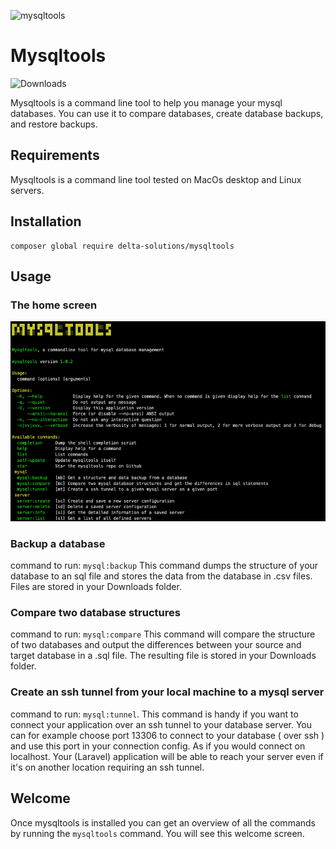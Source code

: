 ![mysqltools](https://banners.beyondco.de/mysqltools.png?theme=light&packageManager=composer+require&packageName=delta-solutions%2Fmysqltools&pattern=architect&style=style_1&description=Mysqltools+is+a+command+line+tool+to+compare+database+structures+and+backup+and+restore+them&md=1&showWatermark=0&fontSize=100px&images=database)
# Mysqltools


![Downloads](https://img.shields.io/packagist/dt/delta-solutions/mysqltools.svg?style=flat-square)

Mysqltools is a command line tool to help you manage your mysql databases.  You can use it 
to compare databases, create database backups, and restore backups.

## Requirements

Mysqltools is a command line tool tested on MacOs desktop and Linux servers.

## Installation

````shell
composer global require delta-solutions/mysqltools
````

## Usage

### The home screen

![Mysqltools home screen](brand/brand.png?raw=true "Mysqltools home screen")


### Backup a database

command to run: `mysql:backup`
This command dumps the structure of your database to an sql file and stores the data from the database in .csv files.  Files are stored in your Downloads folder.

### Compare two database structures

command to run: `mysql:compare`
This command will compare the structure of two databases and output the differences between your source and target database in a .sql file. The resulting file is stored in your Downloads folder.

### Create an ssh tunnel from your local machine to a mysql server

command to run: `mysql:tunnel`.  This command is handy if you want to connect your application over an ssh tunnel to your database server.  You can for example choose port 13306 to connect to your database ( over ssh ) and use this port in your connection config.  As if you would connect on localhost.
Your (Laravel) application will be able to reach your server even if it's on another location requiring an ssh tunnel.

## Welcome

Once mysqltools is installed you can get an overview of all the commands by running the `mysqltools` command.  You will see this
welcome screen.



